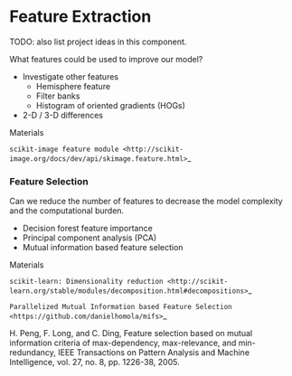 # Feature Extraction

TODO: also list project ideas in this component.

What features could be used to improve our model?

* Investigate other features
  * Hemisphere feature
  * Filter banks
  * Histogram of oriented gradients (HOGs)
* 2-D / 3-D differences

Materials

`scikit-image feature module <http://scikit-image.org/docs/dev/api/skimage.feature.html>`\_

### Feature Selection

Can we reduce the number of features to decrease the model complexity and the computational burden.

* Decision forest feature importance
* Principal component analysis (PCA)
* Mutual information based feature selection

Materials

`scikit-learn: Dimensionality reduction <http://scikit-learn.org/stable/modules/decomposition.html#decompositions>`\_

`Parallelized Mutual Information based Feature Selection <https://github.com/danielhomola/mifs>`\_

H. Peng, F. Long, and C. Ding, Feature selection based on mutual information criteria of max-dependency, max-relevance, and min-redundancy, IEEE Transactions on Pattern Analysis and Machine Intelligence, vol. 27, no. 8, pp. 1226-38, 2005.

